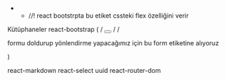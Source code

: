 - - //! react bootstrpta <Stack direction='horizontal'></Stack> bu etiket cssteki flex özelliğini verir

Kütüphaneler
react-bootstrap (<Stack direction='horizontal'></Stack> / <Button></Button> / <Link to={}></Link> / <Form>formu doldurup yönlendirme yapacağımız için bu form etiketine alıyoruz</Form>)

react-markdown
react-select
uuid
react-router-dom
